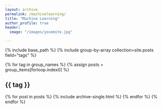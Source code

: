 ```yaml
---
layout: archive
permalink: /machinelearning/
title: "Machine Learning"
author_profile: true
header:
  image: "/images/yosemite.jpg"

---
```


{% include base_path %}
{% include group-by-array
collection=site.posts field="tags" %}

{% for tag in group_names %}
  {% assign posts = 
  group_items[forloop.index0] %}
  <h2 id="{{ tag | slugify }}"
  class="archive_subtitle"> {{ tag }}</h2>
  {% for post in posts %}
    {% include archive-single.html %}
  {% endfor %}
{% endfor %}
